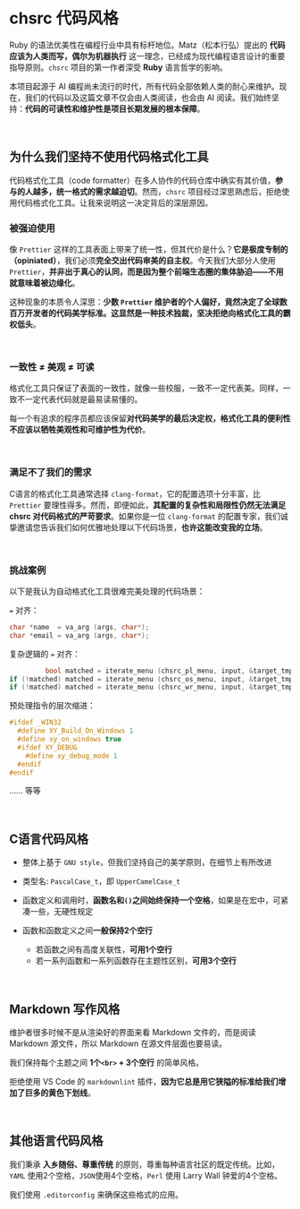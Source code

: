 <!-- -----------------------------------------------------------
 ! SPDX-License-Identifier: GFDL-1.3-or-later
 ! -------------------------------------------------------------
 ! Doc Type      : Markdown
 ! Doc Name      : 03-为什么拒绝使用代码格式化工具.md
 ! Doc Authors   :  曾奥然  <ccmywish@qq.com>
 ! Contributors  : Nul None <nul@none.org>
 ! Created On    : <2025-08-10>
 ! Last Modified : <2025-08-20>
 ! ---------------------------------------------------------- -->

# chsrc 代码风格

Ruby 的语法优美性在编程行业中具有标杆地位。Matz（松本行弘）提出的 **代码应该为人类而写，偶尔为机器执行** 这一理念，已经成为现代编程语言设计的重要指导原则。`chsrc` 项目的第一作者深受 **Ruby** 语言哲学的影响。

本项目起源于 AI 编程尚未流行的时代，所有代码全部依赖人类的耐心来维护。现在，我们的代码以及这篇文章不仅会由人类阅读，也会由 AI 阅读。我们始终坚持：**代码的可读性和维护性是项目长期发展的根本保障**。

<br>



## 为什么我们坚持不使用代码格式化工具

代码格式化工具（code formatter）在多人协作的代码仓库中确实有其价值，**参与的人越多，统一格式的需求越迫切**。然而，`chsrc` 项目经过深思熟虑后，拒绝使用代码格式化工具。让我来说明这一决定背后的深层原因。

### 被强迫使用

像 `Prettier` 这样的工具表面上带来了统一性，但其代价是什么？**它是极度专制的（opiniated）**，我们必须**完全交出代码审美的自主权**。今天我们大部分人使用 `Prettier`，**并非出于真心的认同，而是因为整个前端生态圈的集体胁迫——不用就意味着被边缘化**。

这种现象的本质令人深思：**少数 `Prettier` 维护者的个人偏好，竟然决定了全球数百万开发者的代码美学标准。这显然是一种技术独裁，坚决拒绝向格式化工具的霸权低头**。

<br>

### 一致性 ≠ 美观 ≠ 可读

格式化工具只保证了表面的一致性，就像一些校服，一致不一定代表美。同样，一致不一定代表代码就是最易读易懂的。

每一个有追求的程序员都应该保留**对代码美学的最后决定权，格式化工具的便利性不应该以牺牲美观性和可维护性为代价**。

<br>

### 满足不了我们的需求

C语言的格式化工具通常选择 `clang-format`，它的配置选项十分丰富，比 `Prettier` 要理性得多。然而，即便如此，**其配置的复杂性和局限性仍然无法满足 chsrc 对代码格式的严苛要求**。如果你是一位 `clang-format` 的配置专家，我们诚挚邀请您告诉我们如何优雅地处理以下代码场景，**也许这能改变我的立场**。

<br>



### 挑战案例

以下是我认为自动格式化工具很难完美处理的代码场景：

`=` 对齐：

```c
char *name  = va_arg (args, char*);
char *email = va_arg (args, char*);
```

复杂逻辑的 `=` 对齐：

```c
         bool matched = iterate_menu (chsrc_pl_menu, input, &target_tmp);
if (!matched) matched = iterate_menu (chsrc_os_menu, input, &target_tmp);
if (!matched) matched = iterate_menu (chsrc_wr_menu, input, &target_tmp);
```

预处理指令的层次缩进：

```c
#ifdef _WIN32
  #define XY_Build_On_Windows 1
  #define xy_on_windows true
  #ifdef XY_DEBUG
    #define xy_debug_mode 1
  #endif
#endif
```

...... 等等

<br>



## C语言代码风格

- 整体上基于 `GNU style`，但我们坚持自己的美学原则，在细节上有所改进

- 类型名: `PascalCase_t`，即 `UpperCamelCase_t`

- 函数定义和调用时，**函数名和`()`之间始终保持一个空格**，如果是在宏中，可紧凑一些，无硬性规定

- 函数和函数定义之间**一般保持2个空行**

    - 若函数之间有高度关联性，**可用1个空行**
    - 若一系列函数和一系列函数存在主题性区别，**可用3个空行**

<br>



## Markdown 写作风格

维护者很多时候不是从渲染好的界面来看 Markdown 文件的，而是阅读 Markdown 源文件，所以 Markdown 在源文件层面也要易读。

我们保持每个主题之间 **1个`<br>` + 3个空行** 的简单风格。

拒绝使用 VS Code 的 `markdownlint` 插件，**因为它总是用它狭隘的标准给我们增加了巨多的黄色下划线**。

<br>



## 其他语言代码风格

我们秉承 **入乡随俗、尊重传统** 的原则，尊重每种语言社区的既定传统。比如，`YAML` 使用2个空格，`JSON`使用4个空格，`Perl` 使用 Larry Wall 钟爱的4个空格。

我们使用 `.editorconfig` 来确保这些格式的应用。

<br>
